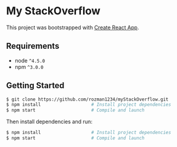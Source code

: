 # My StackOverflow

This project was bootstrapped with [Create React App](https://github.com/facebookincubator/create-react-app).

## Requirements
* node `^4.5.0`
* npm `^3.0.0`

## Getting Started

```bash
$ git clone https://github.com/rozman1234/myStackOverflow.git
$ npm install                   # Install project dependencies
$ npm start                     # Compile and launch
```

Then install dependencies and run:

```bash
$ npm install                   # Install project dependencies
$ npm start                     # Compile and launch
```